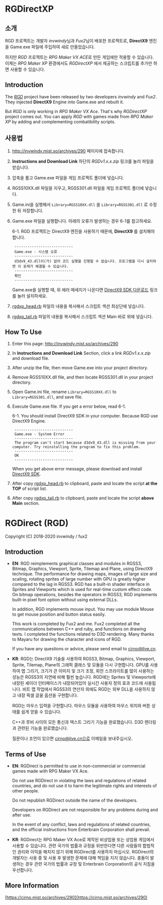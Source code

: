# RGDirectXP

## 소개

RGD 프로젝트는 개발자 *invwindy*님과 *Fux2*님이 배포한 프로젝트로, **DirectX9** 엔진을 Game.exe 파일에 주입하여 새로 만들었습니다.

하지만 *RGD* 프로젝트는 *RPG Maker VX ACE*로 만든 게임에만 적용할 수 있습니다. 이제는 *RPG Maker XP* 환경에서도 *RGDirectXP* 에서 제공하는 스크립트를 추가만 하면 사용할 수 있습니다.

## Introduction

The *[RGD](http://invwindy.mist.so/archives/290)* project have been released by two developers *invwindy* and *Fux2*. They injected **DirectX9** Engine into Game.exe and rebuilt it. 

But *RGD* is only working in *RPG Maker VX Ace*. That's why *RGDirectXP* project comes out. You can apply *RGD* with games made from *RPG Maker XP* by adding and complementing combatibility scripts.

## 사용법

1. http://invwindy.mist.so/archives/290 페이지에 접속합니다.
2. **Instructions and Download Link** 하단의 *RGDv1.x.x.zip* 링크를 눌러 파일을 받습니다.
3. 압축을 풀고 Game.exe 파일을 게임 프로젝트 폴더에 넣습니다.
4. RGSS10XX.dll 파일을 지우고, RGSS301.dll 파일을 게임 프로젝트 폴더에 넣습니다.
5. Game.ini을 실행해서 `Library=RGSS10XX.dll` 을 `Library=RGSS301.dll` 로 수정한 뒤 저장합니다.
6. Game.exe 파일을 실행합니다. 아래의 오류가 발생하는 경우 6-1를 참고하세요.

    6-1. RGD 프로젝트는 DirectX9 엔진을 사용하기 때문에, **DirectX9** 를 설치해야 합니다.

        ---------------------------
        Game.exe - 시스템 오류
        ---------------------------
        d3dx9_43.dll이(가) 없어 코드 실행을 진행할 수 없습니다. 프로그램을 다시 설치하면 이 문제가 해결될 수 있습니다. 
        ---------------------------
        확인   
        ---------------------------

    Game.exe을 실행할 때, 위 에러 메세지가 나온다면 [DirectX9 SDK 다운로드](https://www.microsoft.com/en-us/download/details.aspx?id=6812) 링크를 눌러 설치하세요.
7. [rgdxp_head.rb](https://github.com/jubin-park/RGDirectXP/blob/master/src/rgdxp_head.rb) 파일의 내용을 복사해서 스크립트 섹션 최상단에 넣습니다.
8. [rgdxp_tail.rb](https://github.com/jubin-park/RGDirectXP/blob/master/src/rgdxp_tail.rb) 파일의 내용을 복사해서 스크립트 섹션 Main 바로 위에 넣습니다.

## How To Use

1. Enter this page: http://invwindy.mist.so/archives/290
2. In **Instructions and Download Link** Section, click a link *RGDv1.x.x.zip* and download file.
3. After unzip the file, then move Game.exe into your project directory.
4. Remove RGSS10XX.dll file, and then locate RGSS301.dll in your project directory.
5. Open Game.ini file, rename `Library=RGSS10XX.dll` to `Library=RGSS301.dll`, and save file.
6. Execute Game.exe file. If you get a error below, read 6-1.

    6-1. You should install DirectX9 SDK in your computer. Because RGD use DirectX9 Engine.

        ---------------------------
        Game.exe - System Error
        ---------------------------
        The program can't start because d3dx9_43.dll is missing from your computer. Try reinstalling the program to fix this problem.
        ---------------------------
        OK
        ---------------------------
    When you get above error message, please download and install [DirectX9 SDK](https://www.microsoft.com/en-us/download/details.aspx?id=6812).
    
7. After copy [rgdxp_head.rb](https://github.com/jubin-park/RGDirectXP/blob/master/src/rgdxp_head.rb) to clipboard, paste and locate the script **at the TOP** of script list.
8. After copy [rgdxp_tail.rb](https://github.com/jubin-park/RGDirectXP/blob/master/src/rgdxp_tail.rb) to clipboard, paste and locate the script **above Main** section.

# RGDirect (RGD)
Copyright (C) 2018-2020 invwindy / fux2

## Introduction

* **EN**: RGD reimplements graphical classes and modules 
  in RGSS3, Bitmap, Graphics, Viewport, Sprite, Tilemap and Plane, using DirectX9 technique. 
  The performance for drawing maps, images of large size and scaling, rotating sprites of large number 
  with GPU is greatly higher compared to the lag in RGSS3. 
  RGD has a built-in shader interface in Sprites and Viewports which is used for real-time custom effect code. 
  On bitmap operations, besides the operators in RGSS3, RGD implements built-in pixel font option without using external DLLs. 

  In addition, RGD implements mouse input. 
  You may use module Mouse to get mouse position and button status easily.

  This work is completed by Fux2 and me. Fux2 completed all the communications between C++ and ruby, and functions on drawing texts. I completed the functions related to D3D rendering. Many thanks to Mayaru for drawing the character and icons of RGD.

  If you have any questions or advice, please send email to cirno@live.cn.

* **KR**: RGD는 DirectX9 기술을 사용하여 RGSS3, Bitmap, Graphics, Viewport, Sprite, Tilemap, Plane의 그래픽 클래스 및 모듈을 다시 구현합니다. 
  GPU를 사용하여 맵 그리기, 크기가 큰 이미지 및 크기 조정, 회전 스프라이트를 많이 사용하는 성능은 RGSS3의 지연에 비해 훨씬 높습니다. 
  RGD에는 Sprites 및 Viewports에 내장된 셰이더 인터페이스가 내장되어있어 실시간 사용자 정의 효과 코드에 사용됩니다. 
  비트 맵 작업에서 RGSS3의 연산자 외에도 RGD는 외부 DLL을 사용하지 않고 내장 픽셀 글꼴 옵션을 구현합니다. 

  RGD는 마우스 입력을 구현합니다. 마우스 모듈을 사용하여 마우스 위치와 버튼 상태를 쉽게 얻을 수 있습니다.

  C++과 루비 사이의 모든 통신과 텍스트 그리기 기능을 완료했습니다. 
  D3D 렌더링과 관련된 기능을 완료했습니다. 

  질문이나 조언이 있으면 cirno@live.cn으로 이메일을 보내주십시오.

## Terms of Use

* **EN**: RGDirect is permitted to use in non-commercial or commercial games made with RPG Maker VX Ace.

  Do not use RGDirect in violating the laws and regulations of related countries, and do not use it to harm the legitimate rights and interests of other people.

  Do not republish RGDirect outside the name of the developers.

  Developers on RGDirect are not responsible for any problems during and after use.

  In the event of any conflict, laws and regulations of related countries, and the official instructions from Enterbrain Corporation shall prevail.

* **KR**: RGDirect는 RPG Maker VX Ace로 제작된 비상업용 또는 상업용 게임에서 사용할 수 있습니다.
  관련 국가의 법률과 규정을 위반한다면 다른 사람들의 합법적인 권리와 이익을 해치지 않기 위해 RGDirect를 사용하지 마십시오.
  RGDirect의 개발자는 사용 중 및 사용 후 발생한 문제에 대해 책임을 지지 않습니다.
  충돌이 발생하는 경우 관련 국가의 법률과 규정 및 Enterbrain Corporation의 공식 지침을 우선합니다.

## More Information

[https://cirno.mist.so/archives/290](https://cirno.mist.so/archives/290)